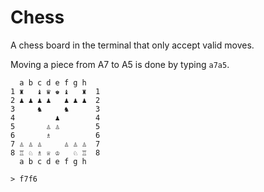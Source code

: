 # Chess

A chess board in the terminal that only accept valid moves.

Moving a piece from A7 to A5 is done by typing `a7a5`.
```
  a b c d e f g h
1 ♜   ♝ ♛ ♚ ♝   ♜  1
2 ♟ ♟ ♟ ♟   ♟ ♟ ♟  2
3     ♞     ♞      3
4         ♟        4
5       ♙ ♙        5
6       ♗          6
7 ♙ ♙ ♙     ♙ ♙ ♙  7
8 ♖ ♘ ♗ ♕ ♔   ♘ ♖  8
  a b c d e f g h

> f7f6
```
